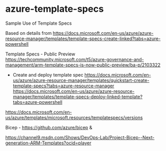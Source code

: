 # azure-template-specs

Sample Use of Template Specs

Based on details from https://docs.microsoft.com/en-us/azure/azure-resource-manager/templates/template-specs-create-linked?tabs=azure-powershell

Template Specs - Public Preview https://techcommunity.microsoft.com/t5/azure-governance-and-management/arm-template-specs-is-now-public-preview/ba-p/2103322

- Create and deploy template spec
https://docs.microsoft.com/en-us/azure/azure-resource-manager/templates/quickstart-create-template-specs?tabs=azure-resource-manager
https://docs.microsoft.com/en-us/azure/azure-resource-manager/templates/template-specs-deploy-linked-template?tabs=azure-powershell

https://docs.microsoft.com/en-us/azure/templates/microsoft.resources/templatespecs/versions

Bicep - https://github.com/azure/bicep & 

https://channel9.msdn.com/Shows/DevOps-Lab/Project-Bicep--Next-generation-ARM-Templates?ocid=player